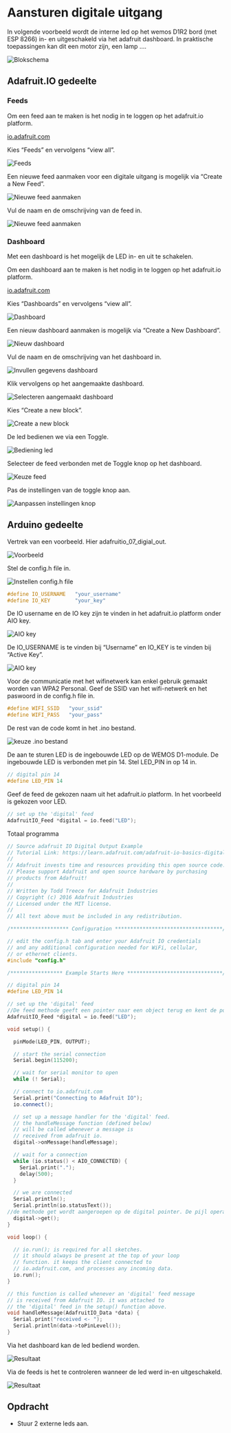 # Aansturen digitale uitgang

In volgende voorbeeld wordt de interne led op het wemos D1R2 bord (met ESP 8266) in- en uitgeschakeld via het adafruit dashboard. In praktische toepassingen kan dit een motor zijn, een lamp ….


![Blokschema](./assets/Blokschema.png)

##  Adafruit.IO gedeelte

### Feeds

Om een feed aan te maken is het nodig in te loggen op het adafruit.io platform.

[io.adafruit.com](https://io.adafruit.com/ )

Kies “Feeds” en vervolgens “view all”.

![Feeds](./assets/feeds.png)

Een nieuwe feed aanmaken voor een digitale uitgang is mogelijk via “Create a New Feed”.

![Nieuwe feed aanmaken](./assets/feeds1.png)

Vul de naam en de omschrijving van de feed in.

![Nieuwe feed aanmaken](./assets/feeds2.png)

### Dashboard

Met een dashboard is het mogelijk de LED in- en uit te schakelen. 

Om een dashboard aan te maken is het nodig in te loggen op het adafruit.io platform.

[io.adafruit.com](https://io.adafruit.com/ )

Kies “Dashboards” en vervolgens “view all”.

![Dashboard](./assets/dashboard.png)

Een nieuw dashboard aanmaken is mogelijk via “Create a New Dashboard”.

![Nieuw dashboard](./assets/dashboard1.png)

Vul de naam en de omschrijving van het dashboard in.

![Invullen gegevens dashboard](./assets/dashboard2.png)

Klik vervolgens op het aangemaakte dashboard.

![Selecteren aangemaakt dashboard](./assets/dashboard3.png)

Kies “Create a new block”.

![Create a new block](./assets/dashboard4.png)

De led bedienen we via een Toggle.

![Bediening led](./assets/dashboard5.png)

Selecteer de feed verbonden met de Toggle knop op het dashboard.

![Keuze feed](./assets/dashboard6.png)

Pas de instellingen van de toggle knop aan.

![Aanpassen instellingen knop](./assets/dashboard7.png)

## Arduino gedeelte

Vertrek van een voorbeeld. Hier adafruitio_07_digial_out.

![Voorbeeld](./assets/arduino1.png)

Stel de config.h file in.

![Instellen config.h file](./assets/arduino2.png)

```cpp
#define IO_USERNAME   "your_username"
#define IO_KEY        "your_key"
```

De IO username en de IO key zijn te vinden in het adafruit.io platform onder AIO key.

![AIO key](./assets/arduino3.png)

De IO_USERNAME is te vinden bij “Username” en IO_KEY is te vinden bij “Active Key”.

![AIO key](./assets/arduino4.png)

Voor de communicatie met het wifinetwerk kan enkel gebruik gemaakt worden van WPA2 Personal. Geef de SSID van het wifi-netwerk en het paswoord in de config.h file in. 

```cpp
#define WIFI_SSID   "your_ssid"
#define WIFI_PASS   "your_pass"
```

De rest van de code komt in het .ino bestand.

![keuze .ino bestand](./assets/arduino5.png)

De aan te sturen LED is de ingebouwde LED op de WEMOS D1-module. De ingebouwde LED is verbonden met pin 14.  Stel LED_PIN in op 14 in.

```cpp
// digital pin 14
#define LED_PIN 14
```

Geef de feed de gekozen naam uit het adafruit.io platform. In het voorbeeld is gekozen voor LED.

```cpp
// set up the 'digital' feed
AdafruitIO_Feed *digital = io.feed("LED");
```

Totaal programma

```cpp
// Source adafruit IO Digital Output Example
// Tutorial Link: https://learn.adafruit.com/adafruit-io-basics-digital-output
//
// Adafruit invests time and resources providing this open source code.
// Please support Adafruit and open source hardware by purchasing
// products from Adafruit!
//
// Written by Todd Treece for Adafruit Industries
// Copyright (c) 2016 Adafruit Industries
// Licensed under the MIT license.
//
// All text above must be included in any redistribution.

/******************* Configuration ***********************************/

// edit the config.h tab and enter your Adafruit IO credentials
// and any additional configuration needed for WiFi, cellular,
// or ethernet clients.
#include "config.h"

/***************** Example Starts Here *******************************/

// digital pin 14
#define LED_PIN 14

// set up the 'digital' feed
//De feed methode geeft een pointer naar een object terug en kent de pointer toe aan digital.
AdafruitIO_Feed *digital = io.feed("LED");

void setup() {

  pinMode(LED_PIN, OUTPUT);

  // start the serial connection
  Serial.begin(115200);

  // wait for serial monitor to open
  while (! Serial);

  // connect to io.adafruit.com
  Serial.print("Connecting to Adafruit IO");
  io.connect();

  // set up a message handler for the 'digital' feed.
  // the handleMessage function (defined below)
  // will be called whenever a message is
  // received from adafruit io.
  digital->onMessage(handleMessage);

  // wait for a connection
  while (io.status() < AIO_CONNECTED) {
    Serial.print(".");
    delay(500);
  }

  // we are connected
  Serial.println();
  Serial.println(io.statusText());
//de methode get wordt aangeroepen op de digital pointer. De pijl operator is eigenlijk vergelijkbaar met de punt operator voor het aanroepen van methodes, maar zorgt eerst voor een dereferencing van de pointer. In het kort: digital->get() is het equivalent van (*digital).get(). 
  digital->get();
}

void loop() {

  // io.run(); is required for all sketches.
  // it should always be present at the top of your loop
  // function. it keeps the client connected to
  // io.adafruit.com, and processes any incoming data.
  io.run();
}

// this function is called whenever an 'digital' feed message
// is received from Adafruit IO. it was attached to
// the 'digital' feed in the setup() function above.
void handleMessage(AdafruitIO_Data *data) {
  Serial.print("received <- ");
  Serial.println(data->toPinLevel());
}
```

Via het dashboard kan de led bediend worden.

![Resultaat](./assets/resultaat1.png)

Via de feeds is het te controleren wanneer de led werd in-en uitgeschakeld.

![Resultaat](./assets/resultaat2.png)

## Opdracht

* Stuur 2 externe leds aan.